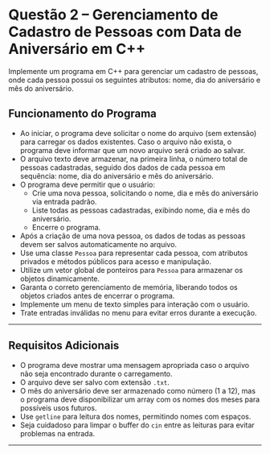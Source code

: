 # Questão 2 – Gerenciamento de Cadastro de Pessoas com Data de Aniversário em C++

Implemente um programa em C++ para gerenciar um cadastro de pessoas, onde cada pessoa possui os seguintes atributos: nome, dia do aniversário e mês do aniversário.

## Funcionamento do Programa

- Ao iniciar, o programa deve solicitar o nome do arquivo (sem extensão) para carregar os dados existentes. Caso o arquivo não exista, o programa deve informar que um novo arquivo será criado ao salvar.
- O arquivo texto deve armazenar, na primeira linha, o número total de pessoas cadastradas, seguido dos dados de cada pessoa em sequência: nome, dia do aniversário e mês do aniversário.
- O programa deve permitir que o usuário:
    - Crie uma nova pessoa, solicitando o nome, dia e mês do aniversário via entrada padrão.
    - Liste todas as pessoas cadastradas, exibindo nome, dia e mês do aniversário.
    - Encerre o programa.
- Após a criação de uma nova pessoa, os dados de todas as pessoas devem ser salvos automaticamente no arquivo.
- Use uma classe `Pessoa` para representar cada pessoa, com atributos privados e métodos públicos para acesso e manipulação.
- Utilize um vetor global de ponteiros para `Pessoa` para armazenar os objetos dinamicamente.
- Garanta o correto gerenciamento de memória, liberando todos os objetos criados antes de encerrar o programa.
- Implemente um menu de texto simples para interação com o usuário.
- Trate entradas inválidas no menu para evitar erros durante a execução.

---

## Requisitos Adicionais

- O programa deve mostrar uma mensagem apropriada caso o arquivo não seja encontrado durante o carregamento.
- O arquivo deve ser salvo com extensão `.txt`.
- O mês do aniversário deve ser armazenado como número (1 a 12), mas o programa deve disponibilizar um array com os nomes dos meses para possíveis usos futuros.
- Use `getline` para leitura dos nomes, permitindo nomes com espaços.
- Seja cuidadoso para limpar o buffer do `cin` entre as leituras para evitar problemas na entrada.

---
